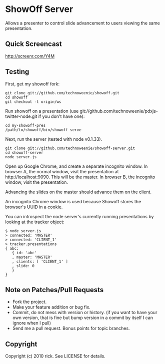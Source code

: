 # ShowOff Server

Allows a presenter to control slide advancement to users viewing the same presentation.

## Quick Screencast

http://screenr.com/Y4M

## Testing

First, get my showoff fork:

    git clone git://github.com/technoweenie/showoff.git
    cd showoff
    git checkout -t origin/ws

Run showoff on a presentation (use git://github.com/technoweenie/pdxjs-twitter-node.git if you don't have one):

    cd my-showoff-pres
    /path/to/showoff/bin/showoff serve

Next, run the server (tested with node v0.1.33).

    git clone git://github.com/technoweenie/showoff-server.git
    cd showoff-server
    node server.js

Open up Google Chrome, and create a separate incognito window.  In browser A, the normal window, visit the presentation at http://localhost:9090.  This will be the master.  In browser B, the incognito window, visit the presentation.

Advancing the slides on the master should advance them on the client.

An incognito Chrome window is used because Showoff stores the browser's UUID in a cookie.

You can introspect the node server's currently running presentations by looking at the tracker object:

    $ node server.js    
    > connected: 'MASTER'
    > connected: 'CLIENT_1'
    > tracker.presentations
    { abc: 
       { id: 'abc'
       , master: 'MASTER'
       , clients: [ 'CLIENT_1' ]
       , slide: 0
       }
    }

## Note on Patches/Pull Requests
 
* Fork the project.
* Make your feature addition or bug fix.
* Commit, do not mess with version or history.
  (if you want to have your own version, that is fine but bump version in a commit by itself I can ignore when I pull)
* Send me a pull request. Bonus points for topic branches.

## Copyright

Copyright (c) 2010 rick. See LICENSE for details.

